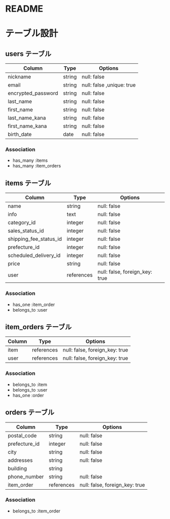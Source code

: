 # README
# テーブル設計

## users テーブル

| Column                | Type   | Options     |
| --------------------- | ------ | ----------- |
| nickname              | string | null: false |
| email                 | string | null: false ,unique: true|
| encrypted_password    | string | null: false |
| last_name             | string | null: false |
| first_name            | string | null: false |
| last_name_kana        | string | null: false |
| first_name_kana       | string | null: false |
| birth_date            | date   | null: false |

### Association

- has_many :items
- has_many :item_orders

## items テーブル

| Column                 | Type       | Options     |
| ---------------------  | ------     | ----------- |
| name                   | string     | null: false |
| info                   | text       | null: false |
| category_id            | integer    | null: false |
| sales_status_id        | integer    | null: false |
| shipping_fee_status_id | integer    | null: false |
| prefecture_id          | integer    | null: false |
| scheduled_delivery_id  | integer    | null: false |
| price                  | string     | null: false |
| user                   | references | null: false, foreign_key: true |

### Association

- has_one :item_order
- belongs_to :user

## item_orders テーブル

| Column  | Type       | Options                        |
| ------- | ---------- | ------------------------------ |
| item    | references | null: false, foreign_key: true |
| user    | references | null: false, foreign_key: true |

### Association

- belongs_to :item
- belongs_to :user
- has_one :order


## orders テーブル

| Column        | Type        | Options     |
| -------       | ----------  | ----------- |
| postal_code   | string      | null: false |
| prefecture_id | integer     | null: false |
| city          | string      | null: false |
| addresses     | string      | null: false |
| building      | string      |             |
| phone_number  | string      | null: false |
| item_order    | references  | null: false, foreign_key: true |

### Association

- belongs_to :item_order

